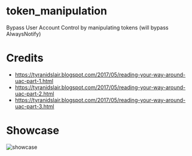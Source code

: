 # token_manipulation
Bypass User Account Control by manipulating tokens (will bypass AlwaysNotify)

# Credits
+ https://tyranidslair.blogspot.com/2017/05/reading-your-way-around-uac-part-1.html
+ https://tyranidslair.blogspot.com/2017/05/reading-your-way-around-uac-part-2.html
+ https://tyranidslair.blogspot.com/2017/05/reading-your-way-around-uac-part-3.html

# Showcase
![showcase](https://i.imgur.com/ZFaTYbh.png)
